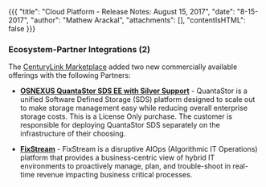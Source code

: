 {{{
"title": "Cloud Platform - Release Notes: August 15, 2017",
"date": "8-15-2017",
"author": "Mathew Arackal",
"attachments": [],
"contentIsHTML": false
}}}


### Ecosystem-Partner Integrations (2)

The [CenturyLink Marketplace](https://www.ctl.io/marketplace/) added two new commercially available offerings with the following Partners:

* __[OSNEXUS QuantaStor SDS EE with Silver Support](https://www.ctl.io/marketplace/partner/ZV5T/product/QuantaStor%20SDS%20with%20Silver%20Support%20%28License%20Only%29/)__ - QuantaStor is a unified Software Defined Storage (SDS) platform designed to scale out to make storage management easy while reducing overall enterprise storage costs. This is a License Only purchase. The customer is responsible for deploying QuantaStor SDS separately on the infrastructure of their choosing.

* __[FixStream](https://www.ctl.io/marketplace/partner/ZVGW/product/FixStream/)__ - FixStream is a disruptive AIOps (Algorithmic IT Operations) platform that provides a business-centric view of hybrid IT environments to proactively manage, plan, and trouble-shoot in real-time revenue impacting business critical processes.
